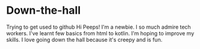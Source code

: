# Down-the-hall
Trying to get used to github 
Hi Peeps! 
 I'm a newbie. I so much admire tech workers. I've learnt few basics from html to kotlin. 
 I'm hoping to improve my skills.
 I love going down the hall because it's creepy and is fun. 
